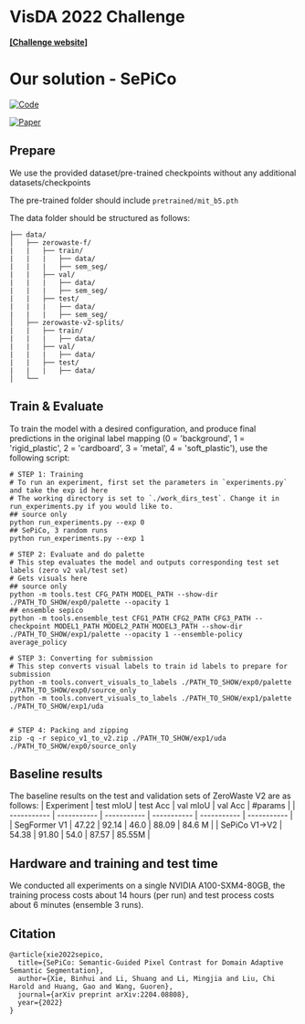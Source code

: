 


# VisDA 2022 Challenge

**[[Challenge website]](https://ai.bu.edu/visda-2022/)**

# Our solution - SePiCo
[![Code](https://img.shields.io/github/stars/BIT-DA/SePiCo?style=social)](https://github.com/BIT-DA/SePiCo)

[![Paper](http://img.shields.io/badge/paper-arxiv.2204.08808-B31B1B.svg)](https://arxiv.org/abs/2204.08808)

## Prepare
We use the provided dataset/pre-trained checkpoints without any additional datasets/checkpoints

The pre-trained folder should include `pretrained/mit_b5.pth`

The data folder should be structured as follows:
```
├── data/
│   ├── zerowaste-f/     
|   |   ├── train/
|   |   |   ├── data/
|   |   |   ├── sem_seg/
|   |   ├── val/
|   |   |   ├── data/
|   |   |   ├── sem_seg/
|   |   ├── test/
|   |   |   ├── data/
|   |   |   ├── sem_seg/
│   ├── zerowaste-v2-splits/
|   |   ├── train/
|   |   |   ├── data/
|   |   ├── val/
|   |   |   ├── data/
|   |   ├── test/
|   |   |   ├── data/
│   └──	
```

## Train & Evaluate
To train the model with a desired configuration, and produce final predictions in the original label mapping (0 = 'background', 1 = 'rigid_plastic', 2 = 'cardboard', 3 = 'metal', 4 = 'soft_plastic'), 
use the following script:
```shell
# STEP 1: Training
# To run an experiment, first set the parameters in `experiments.py` and take the exp id here
# The working directory is set to `./work_dirs_test`. Change it in run_experiments.py if you would like to.
## source only
python run_experiments.py --exp 0
## SePiCo, 3 random runs
python run_experiments.py --exp 1  

# STEP 2: Evaluate and do palette
# This step evaluates the model and outputs corresponding test set labels (zero v2 val/test set)
# Gets visuals here
## source only 
python -m tools.test CFG_PATH MODEL_PATH --show-dir ./PATH_TO_SHOW/exp0/palette --opacity 1
## ensemble sepico
python -m tools.ensemble_test CFG1_PATH CFG2_PATH CFG3_PATH --checkpoint MODEL1_PATH MODEL2_PATH MODEL3_PATH --show-dir ./PATH_TO_SHOW/exp1/palette --opacity 1 --ensemble-policy average_policy

# STEP 3: Converting for submission
# This step converts visual labels to train id labels to prepare for submission
python -m tools.convert_visuals_to_labels ./PATH_TO_SHOW/exp0/palette ./PATH_TO_SHOW/exp0/source_only
python -m tools.convert_visuals_to_labels ./PATH_TO_SHOW/exp1/palette ./PATH_TO_SHOW/exp1/uda


# STEP 4: Packing and zipping
zip -q -r sepico_v1_to_v2.zip ./PATH_TO_SHOW/exp1/uda ./PATH_TO_SHOW/exp0/source_only
```

## Baseline results
The baseline results on the test and validation sets of ZeroWaste V2 are as follows:
| Experiment            | test mIoU   |  test  Acc  |  val mIoU    |  val  Acc   |    #params  |
| -----------           | ----------- | ----------- |  ----------- | ----------- | ----------- |
| SegFormer V1          |     47.22   |     92.14   |    46.0      |   88.09     |   84.6 M    |
| SePiCo V1->V2         |     54.38   |     91.80   |    54.0      |    87.57    |   85.55M    | 


## Hardware and training and test time
We conducted all experiments on a single NVIDIA A100-SXM4-80GB, the training process costs about 14 hours (per run) and test process costs about 6 minutes (ensemble 3 runs).

## Citation
```
@article{xie2022sepico,
  title={SePiCo: Semantic-Guided Pixel Contrast for Domain Adaptive Semantic Segmentation},
  author={Xie, Binhui and Li, Shuang and Li, Mingjia and Liu, Chi Harold and Huang, Gao and Wang, Guoren},
  journal={arXiv preprint arXiv:2204.08808},
  year={2022}
}
```